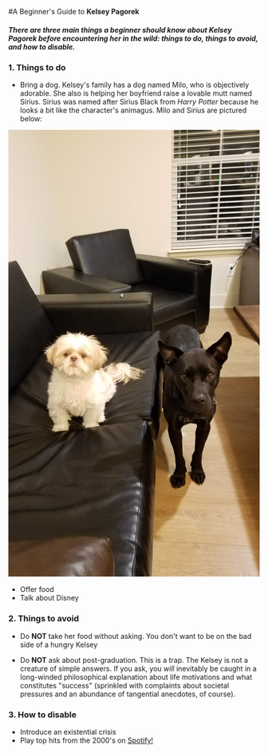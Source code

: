 #A Beginner's Guide to __Kelsey Pagorek__
##### There are three main things a beginner should know about Kelsey Pagorek before encountering her in the wild: things to do, things to avoid, and how to disable.

### 1. Things to do
* Bring a dog. Kelsey's family has a dog named Milo, who is objectively adorable. She also is helping her boyfriend raise a lovable mutt named Sirius. Sirius was named after Sirius Black from *Harry Potter* because he looks a bit like the character's animagus. Milo and Sirius are pictured below:

![MiloSirius](MiloSirius.jpg)
 
* Offer food
* Talk about Disney

### 2. Things to avoid
* Do **NOT** take her food without asking. You don't want to be on the bad side of a hungry Kelsey

* Do **NOT** ask about post-graduation. This is a trap. The Kelsey is not a creature of simple answers. If you ask, you *will* inevitably be caught in a long-winded philosophical explanation about life motivations and what constitutes "success" (sprinkled with complaints about societal pressures and an abundance of tangential anecdotes, of course).

### 3. How to disable
* Introduce an existential crisis
* Play top hits from the 2000's on [Spotify!](https://open.spotify.com/playlist/2f6tXtN0XesjONxicAzMIw)
